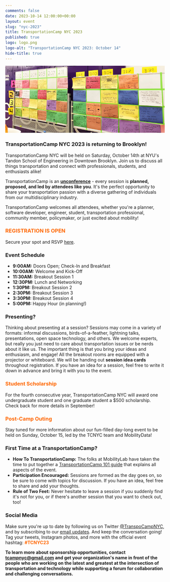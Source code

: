 ```yaml
---
comments: false
date: 2023-10-14 12:00:00+00:00
layout: event
slug: "nyc-2023"
title: TransportationCamp NYC 2023
published: true
logo: logo.png
logo-alt: "TransportationCamp NYC 2023: October 14"
hide-title: true
---
```


<img src="board.jpg" alt="Board" />

### TransportationCamp NYC 2023 is returning to Brooklyn!

TransportationCamp NYC will be held on Saturday, October 14th at NYU&#39;s Tandon School of Engineering in Downtown
Brooklyn. Join us to discuss all things transportation and connect with professionals, students, and enthusiasts alike!

TransportationCamp is an **[unconference](https://en.wikipedia.org/wiki/Unconference)** - every session is **planned,
proposed, and led by attendees like you**. It&#39;s the perfect opportunity to share your transportation passion with a
diverse gathering of individuals from our multidisciplinary industry.

TransportationCamp welcomes all attendees, whether you&#39;re a planner,
software developer, engineer, student, transportation professional, community member, policymaker, or just excited
about mobility!

<h3 style="color: #FF6600;">REGISTRATION IS OPEN</h3>

Secure your spot and RSVP [here](https://bit.ly/TCNYC23-register).

### Event Schedule

- **9:00AM:** Doors Open; Check-In and Breakfast
- **10:00AM:** Welcome and Kick-Off
- **11:30AM:** Breakout Session 1
- **12:30PM:** Lunch and Networking
- **1:30PM:** Breakout Session 2
- **2:30PM:** Breakout Session 3
- **3:30PM:** Breakout Session 4
- **5:00PM:** Happy Hour (in planning!)

### Presenting?

Thinking about presenting at a session? Sessions may come in a variety of formats: informal discussions,
birds-of-a-feather, lightning talks, presentations, open space technology, and others. We welcome experts, but really
you just need to care about transportation issues or be nerds about it like us. The important thing is that you bring
your ideas and enthusiasm, and engage! All the breakout rooms are equipped with a projector or whiteboard. We will
be handing out **session idea cards** throughout registration. If you have an idea for a session, feel free to write it
down in advance and bring it with you to the event.

<h3 style="color: #FF6600;">Student Scholarship</h3>
For the fourth consecutive year, TransportationCamp NYC will award one undergraduate student and one graduate student a
$500 scholarship. Check back for more details in September!

<h3 style="color: #FF6600;">Post-Camp Outing</h3>
Stay tuned for more information about our fun-filled day-long event to be held on Sunday, October 15, led by the TCNYC
team and MobilityData!

### First Time at a TransportationCamp?

- **How To TransportationCamp:** The folks at MobilityLab have taken the time to put together
  a [TransportationCamp 101 guide](http://transportationcamp.org/2011/02/how-transportationcamp-works-the-essential-guide/)
  that explains all aspects of the event.
- **Participation Encouraged:** Sessions are formed as the day goes on, so be sure to come with topics for discussion.
  If you have an idea, feel free to share and add your thoughts.
- **Rule of Two Feet:** Never hesitate to leave a session if you suddenly find it&#39;s not for you, or if there&#39;s
  another session that you want to check out, too!

### Social Media

Make sure you&#39;re up to date by following us on Twitter [@TranspoCampNYC](https://twitter.com/transpocampnyc), and by
subscribing to our [email updates](http://eepurl.com/dFtMzX). And keep the conversation going! Tag your
tweets, Instagram photos, and more with the official event hashtag: <span style="color: #FF6600;">**#TCNYC23**</span>

**To learn more about sponsorship opportunities, contact [tcampnyc@gmail.com](mailto:tcampnyc@gmail.com) and get your
organization&#39;s name in front of the people who are working on the latest and greatest at the intersection of
transportation and technology while supporting a forum for collaboration and challenging conversations.**
